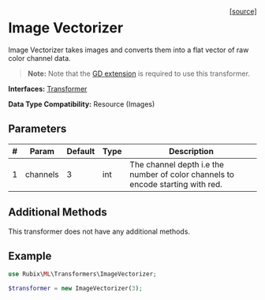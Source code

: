 <span style="float:right;"><a href="https://github.com/RubixML/RubixML/blob/master/src/Transformers/ImageVectorizer.php">[source]</a></span>

# Image Vectorizer
Image Vectorizer takes images and converts them into a flat vector of raw color channel data.

> **Note:** Note that the [GD extension](https://php.net/manual/en/book.image.php) is required to use this transformer.

**Interfaces:** [Transformer](api.md#transformer)

**Data Type Compatibility:** Resource (Images)

## Parameters
| # | Param | Default | Type | Description |
|---|---|---|---|---|
| 1 | channels | 3 | int | The channel depth i.e the number of color channels to encode starting with red. |

## Additional Methods
This transformer does not have any additional methods.

## Example
```php
use Rubix\ML\Transformers\ImageVectorizer;

$transformer = new ImageVectorizer(3);
```